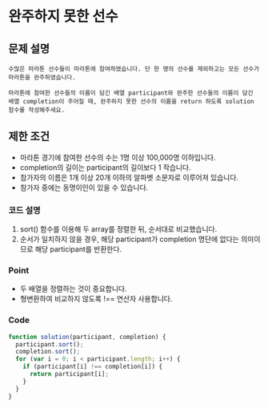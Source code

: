 # 완주하지 못한 선수

## 문제 설명

    수많은 마라톤 선수들이 마라톤에 참여하였습니다. 단 한 명의 선수를 제외하고는 모든 선수가 마라톤을 완주하였습니다.

    마라톤에 참여한 선수들의 이름이 담긴 배열 participant와 완주한 선수들의 이름이 담긴 배열 completion이 주어질 때, 완주하지 못한 선수의 이름을 return 하도록 solution 함수를 작성해주세요.

## 제한 조건

- 마라톤 경기에 참여한 선수의 수는 1명 이상 100,000명 이하입니다.
- completion의 길이는 participant의 길이보다 1 작습니다.
- 참가자의 이름은 1개 이상 20개 이하의 알파벳 소문자로 이루어져 있습니다.
- 참가자 중에는 동명이인이 있을 수 있습니다.

### 코드 설명

1. sort() 함수를 이용해 두 array를 정렬한 뒤, 순서대로 비교했습니다.
2. 순서가 일치하지 않을 경우, 해당 participant가 completion 명단에 없다는 의미이므로 해당 participant를 반환한다.

### Point

- 두 배열을 정렬하는 것이 중요합니다.
- 형변환하여 비교하지 않도록 !== 연산자 사용합니다.

### Code

```js
function solution(participant, completion) {
  participant.sort();
  completion.sort();
  for (var i = 0; i < participant.length; i++) {
    if (participant[i] !== completion[i]) {
      return participant[i];
    }
  }
}
```
